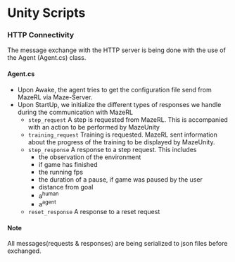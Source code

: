 # Unity Scripts

### HTTP Connectivity

The message exchange with the HTTP server is being done with the use of the Agent (Agent.cs) class.

#### Agent.cs

* Upon Awake, the agent tries to get the configuration file send from MazeRL via Maze-Server.
* Upon StartUp, we initialize the different types of responses we handle during the communication with MazeRL
    * `step_request` A step is requested from MazeRL. This is accompanied with an action to be performed by MazeUnity 
    * `training_request` Training is requested. MazeRL sent information about the progress of the training to be displayed by MazeUnity.
    * `step_response` A response to a step request. This includes
      * the observation of the environment
      * if game has finished
      * the running fps
      * the duration of a pause, if game was paused by the user
      * distance from goal
      * a<sup>human<sup/>
      * a<sup>agent<sup/>
    * `reset_response` A response to a reset request
  
#### Note
All messages(requests & responses) are being serialized to json files before exchanged.